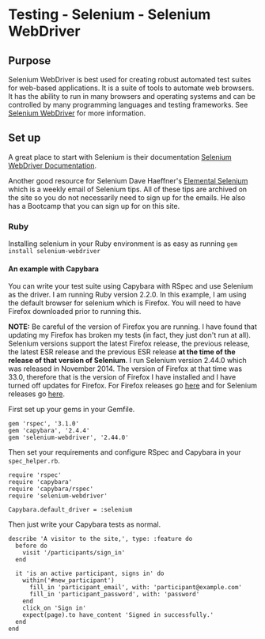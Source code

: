 # Testing - Selenium - Selenium WebDriver

## Purpose

Selenium WebDriver is best used for creating robust automated test suites for
web-based applications. It is a suite of tools to automate web browsers. It has
the ability to run in many browsers and operating systems and can be controlled
by many programming languages and testing frameworks. See
[Selenium WebDriver](http://www.seleniumhq.org/projects/webdriver) for more
information.

## Set up

A great place to start with Selenium is their documentation
[Selenium WebDriver Documentation](http://docs.seleniumhq.org/docs/03_webdriver.jsp).

Another good resource for Selenium Dave Haeffner's
[Elemental Selenium](http://elementalselenium.com) which is a weekly email of
Selenium tips. All of these tips are archived on the site so you do not
necessarily need to sign up for the emails. He also has a Bootcamp that you can
sign up for on this site.

### Ruby

Installing selenium in your Ruby environment is as easy as running
`gem install selenium-webdriver`

#### An example with Capybara

You can write your test suite using Capybara with RSpec and use Selenium as the
driver. I am running Ruby version 2.2.0. In this example, I am using the default
browser for selenium which is Firefox. You will need to have Firefox downloaded
prior to running this.

**NOTE:** Be careful of the version of Firefox you are running. I have found
that updating my Firefox has broken my tests (in fact, they just don't run at
all). Selenium versions support the latest Firefox release, the previous
release, the latest ESR release and the previous ESR release **at the time of
the release of that version of Selenium**. I run Selenium version 2.44.0 which
was released in November 2014. The version of Firefox at that time was 33.0,
therefore that is the version of Firefox I have installed and I have turned off
updates for Firefox. For Firefox releases go
[here](https://ftp.mozilla.org/pub/mozilla.org/firefox/releases/)
and for Selenium releases go
[here](https://rubygems.org/gems/selenium-webdriver/versions).

First set up your gems in your Gemfile.

```
gem 'rspec', '3.1.0'
gem 'capybara', '2.4.4'
gem 'selenium-webdriver', '2.44.0'
```

Then set your requirements and configure RSpec and Capybara in your
`spec_helper.rb`.

```
require 'rspec'
require 'capybara'
require 'capybara/rspec'
require 'selenium-webdriver'
```

```
Capybara.default_driver = :selenium
```

Then just write your Capybara tests as normal.

```
describe 'A visitor to the site,', type: :feature do
  before do
    visit '/participants/sign_in'
  end

  it 'is an active participant, signs in' do
    within('#new_participant')
      fill_in 'participant_email', with: 'participant@example.com'
      fill_in 'participant_password', with: 'password'
    end
    click_on 'Sign in'
    expect(page).to have_content 'Signed in successfully.'
  end
end
```
